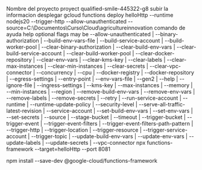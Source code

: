  Nombre del proyecto proyect qualified-smile-445322-g8
subir la informacion desplegar 
gcloud functions deploy helloHttp --runtime nodejs20 --trigger-http --allow-unauthenticated --source=C:\Documentos\Curso\Cloud\agricultureinnovation
comando de ayuda help 
optional flags may be  --allow-unauthenticated | --binary-authorization |
                         --build-env-vars-file | --build-service-account |
                         --build-worker-pool | --clear-binary-authorization |
                         --clear-build-env-vars |
                         --clear-build-service-account |
                         --clear-build-worker-pool | --clear-docker-repository |
                         --clear-env-vars | --clear-kms-key | --clear-labels |
                         --clear-max-instances | --clear-min-instances |
                         --clear-secrets | --clear-vpc-connector |
                         --concurrency | --cpu | --docker-registry |
                         --docker-repository | --egress-settings |
                         --entry-point | --env-vars-file | --gen2 | --help |
                         --ignore-file | --ingress-settings | --kms-key |
                         --max-instances | --memory | --min-instances |
                         --region | --remove-build-env-vars |
                         --remove-env-vars | --remove-labels |
                         --remove-secrets | --retry | --run-service-account |
                         --runtime | --runtime-update-policy |
                         --security-level |
                         --serve-all-traffic-latest-revision |
                         --service-account | --set-build-env-vars |
                         --set-env-vars | --set-secrets | --source |
                         --stage-bucket | --timeout | --trigger-bucket |
                         --trigger-event | --trigger-event-filters |
                         --trigger-event-filters-path-pattern | --trigger-http |
                         --trigger-location | --trigger-resource |
                         --trigger-service-account | --trigger-topic |
                         --update-build-env-vars | --update-env-vars |
                         --update-labels | --update-secrets | --vpc-connector
npx functions-framework --target=helloHttp --port 8081

npm install --save-dev @google-cloud/functions-framework